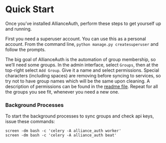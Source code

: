 # Quick Start

Once you’ve installed AllianceAuth, perform these steps to get yourself up and running.

First you need a superuser account. You can use this as a personal account. From the command line, `python manage.py createsuperuser` and follow the prompts.

The big goal of AllianceAuth is the automation of group membership, so we’ll need some groups. In the admin interface, select `Groups`, then at the top-right select `Add Group`. Give it a name and select permissions. Special characters (including spaces) are removing before syncing to services, so try not to have group names which will be the same upon cleaning. A description of permissions can be found in the [readme file](https://github.com/allianceauth/allianceauth/blob/master/README.md). Repeat for all the groups you see fit, whenever you need a new one.

### Background Processes

To start the background processes to sync groups and check api keys, issue these commands:

    screen -dm bash -c 'celery -A alliance_auth worker'
    screen -dm bash -c 'celery -A alliance_auth beat'
